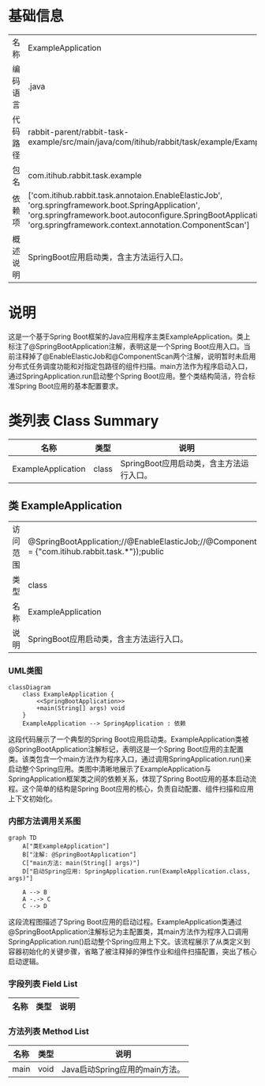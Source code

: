 # 基础信息

|      |      |
|------|------|
| 名称 | ExampleApplication |
| 编码语言 | .java |
| 代码路径 | rabbit-parent/rabbit-task-example/src/main/java/com/itihub/rabbit/task/example/ExampleApplication.java |
| 包名 | com.itihub.rabbit.task.example |
| 依赖项 | ['com.itihub.rabbit.task.annotaion.EnableElasticJob', 'org.springframework.boot.SpringApplication', 'org.springframework.boot.autoconfigure.SpringBootApplication', 'org.springframework.context.annotation.ComponentScan'] |
| 概述说明 | SpringBoot应用启动类，含主方法运行入口。 |

# 说明

这是一个基于Spring Boot框架的Java应用程序主类ExampleApplication。类上标注了@SpringBootApplication注解，表明这是一个Spring Boot应用入口。当前注释掉了@EnableElasticJob和@ComponentScan两个注解，说明暂时未启用分布式任务调度功能和对指定包路径的组件扫描。main方法作为程序启动入口，通过SpringApplication.run启动整个Spring Boot应用。整个类结构简洁，符合标准Spring Boot应用的基本配置要求。

# 类列表 Class Summary

| 名称   | 类型  | 说明 |
|-------|------|-------------|
| ExampleApplication | class | SpringBoot应用启动类，含主方法运行入口。 |



## 类 ExampleApplication

|      |      |
|------|------|
| 访问范围 | @SpringBootApplication;//@EnableElasticJob;//@ComponentScan(basePackages = {"com.itihub.rabbit.task.*"});public |
| 类型 | class |
| 名称 | ExampleApplication |
| 说明 | SpringBoot应用启动类，含主方法运行入口。 |


### UML类图

```mermaid
classDiagram
    class ExampleApplication {
        <<SpringBootApplication>>
        +main(String[] args) void
    }
    ExampleApplication --> SpringApplication : 依赖
```

这段代码展示了一个典型的Spring Boot应用启动类。ExampleApplication类被@SpringBootApplication注解标记，表明这是一个Spring Boot应用的主配置类。该类包含一个main方法作为程序入口，通过调用SpringApplication.run()来启动整个Spring应用。类图中清晰地展示了ExampleApplication与SpringApplication框架类之间的依赖关系，体现了Spring Boot应用的基本启动流程。这个简单的结构是Spring Boot应用的核心，负责自动配置、组件扫描和应用上下文初始化。


### 内部方法调用关系图

```mermaid
graph TD
    A["类ExampleApplication"]
    B["注解: @SpringBootApplication"]
    C["main方法: main(String[] args)"]
    D["启动Spring应用: SpringApplication.run(ExampleApplication.class, args)"]
    
    A --> B
    A -.-> C
    C --> D
```

这段流程图描述了Spring Boot应用的启动过程。ExampleApplication类通过@SpringBootApplication注解标记为主配置类，其main方法作为程序入口调用SpringApplication.run()启动整个Spring应用上下文。该流程展示了从类定义到容器初始化的关键步骤，省略了被注释掉的弹性作业和组件扫描配置，突出了核心启动逻辑。

### 字段列表 Field List

| 名称  | 类型  | 说明 |
|-------|-------|------|

### 方法列表 Method List

| 名称  | 类型  | 说明 |
|-------|-------|------|
| main | void | Java启动Spring应用的main方法。 |




